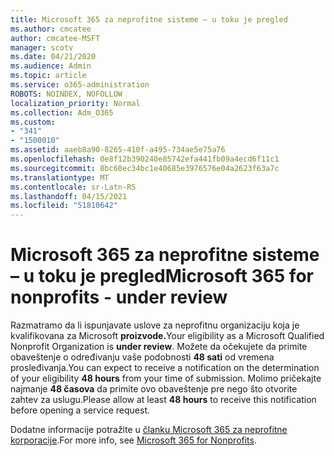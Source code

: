 ```yaml
---
title: Microsoft 365 za neprofitne sisteme – u toku je pregled
ms.author: cmcatee
author: cmcatee-MSFT
manager: scotv
ms.date: 04/21/2020
ms.audience: Admin
ms.topic: article
ms.service: o365-administration
ROBOTS: NOINDEX, NOFOLLOW
localization_priority: Normal
ms.collection: Adm_O365
ms.custom:
- "341"
- "1500010"
ms.assetid: aaeb8a90-8265-410f-a495-734ae5e75a76
ms.openlocfilehash: 0e8f12b390240e85742efa441fb09a4ecd6f11c1
ms.sourcegitcommit: 8bc60ec34bc1e40685e3976576e04a2623f63a7c
ms.translationtype: MT
ms.contentlocale: sr-Latn-RS
ms.lasthandoff: 04/15/2021
ms.locfileid: "51810642"
---
```

# <a name="microsoft-365-for-nonprofits---under-review"></a><span data-ttu-id="4cfab-102">Microsoft 365 za neprofitne sisteme – u toku je pregled</span><span class="sxs-lookup"><span data-stu-id="4cfab-102">Microsoft 365 for nonprofits - under review</span></span>

<span data-ttu-id="4cfab-103">Razmatramo da li ispunjavate uslove za neprofitnu organizaciju koja je kvalifikovana za Microsoft **proizvode.**</span><span class="sxs-lookup"><span data-stu-id="4cfab-103">Your eligibility as a Microsoft Qualified Nonprofit Organization is **under review**.</span></span> <span data-ttu-id="4cfab-104">Možete da očekujete da primite obaveštenje o određivanju vaše podobnosti **48 sati** od vremena prosleđivanja.</span><span class="sxs-lookup"><span data-stu-id="4cfab-104">You can expect to receive a notification on the determination of your eligibility **48 hours** from your time of submission.</span></span> <span data-ttu-id="4cfab-105">Molimo pričekajte najmanje **48 časova** da primite ovo obaveštenje pre nego što otvorite zahtev za uslugu.</span><span class="sxs-lookup"><span data-stu-id="4cfab-105">Please allow at least **48 hours** to receive this notification before opening a service request.</span></span> 

<span data-ttu-id="4cfab-106">Dodatne informacije potražite u [članku Microsoft 365 za neprofitne korporacije](https://www.microsoft.com/nonprofits/microsoft-365).</span><span class="sxs-lookup"><span data-stu-id="4cfab-106">For more info, see [Microsoft 365 for Nonprofits](https://www.microsoft.com/nonprofits/microsoft-365).</span></span> 
